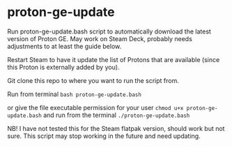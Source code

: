 # proton-ge-update

Run proton-ge-update.bash script to automatically download the latest version of Proton GE. May work on Steam Deck, probably needs adjustments to at least the guide below.

Restart Steam to have it update the list of Protons that are available (since this Proton is externally added by you).

Git clone this repo to where you want to run the script from.

Run from terminal
``` bash proton-ge-update.bash ```

or 
give the file executable permission for your user
``` chmod u+x proton-ge-update.bash ```
and run from the terminal
``` ./proton-ge-update.bash ```

NB! I have not tested this for the Steam flatpak version, should work but not sure. This script may stop working in the future and need updating.
